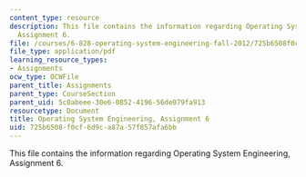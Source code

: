 ```yaml
---
content_type: resource
description: This file contains the information regarding Operating System Engineering,
  Assignment 6.
file: /courses/6-828-operating-system-engineering-fall-2012/725b6508f0cf6d9ca87a57f857afa6bb_MIT6_828F12_assignment6.pdf
file_type: application/pdf
learning_resource_types:
- Assignments
ocw_type: OCWFile
parent_title: Assignments
parent_type: CourseSection
parent_uid: 5c0abeee-30e6-0852-4196-56de079fa913
resourcetype: Document
title: Operating System Engineering, Assignment 6
uid: 725b6508-f0cf-6d9c-a87a-57f857afa6bb
---
```

This file contains the information regarding Operating System Engineering, Assignment 6.

